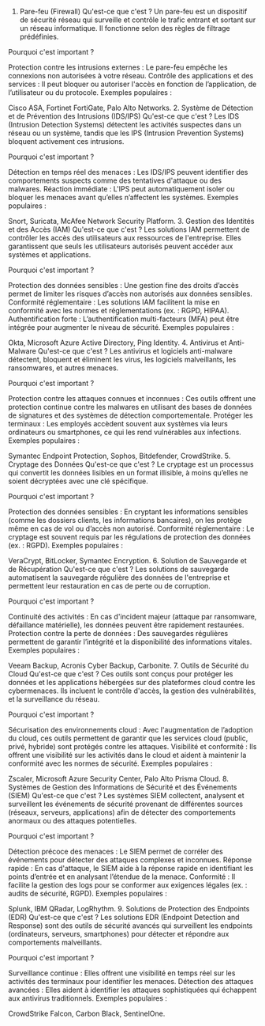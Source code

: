 1. Pare-feu (Firewall)
Qu'est-ce que c'est ?
Un pare-feu est un dispositif de sécurité réseau qui surveille et contrôle le trafic entrant et sortant sur un réseau informatique. Il fonctionne selon des règles de filtrage prédéfinies.

Pourquoi c'est important ?

Protection contre les intrusions externes : Le pare-feu empêche les connexions non autorisées à votre réseau.
Contrôle des applications et des services : Il peut bloquer ou autoriser l'accès en fonction de l’application, de l’utilisateur ou du protocole.
Exemples populaires :

Cisco ASA, Fortinet FortiGate, Palo Alto Networks.
2. Système de Détection et de Prévention des Intrusions (IDS/IPS)
Qu'est-ce que c'est ?
Les IDS (Intrusion Detection Systems) détectent les activités suspectes dans un réseau ou un système, tandis que les IPS (Intrusion Prevention Systems) bloquent activement ces intrusions.

Pourquoi c'est important ?

Détection en temps réel des menaces : Les IDS/IPS peuvent identifier des comportements suspects comme des tentatives d'attaque ou des malwares.
Réaction immédiate : L'IPS peut automatiquement isoler ou bloquer les menaces avant qu’elles n’affectent les systèmes.
Exemples populaires :

Snort, Suricata, McAfee Network Security Platform.
3. Gestion des Identités et des Accès (IAM)
Qu'est-ce que c'est ?
Les solutions IAM permettent de contrôler les accès des utilisateurs aux ressources de l'entreprise. Elles garantissent que seuls les utilisateurs autorisés peuvent accéder aux systèmes et applications.

Pourquoi c'est important ?

Protection des données sensibles : Une gestion fine des droits d’accès permet de limiter les risques d’accès non autorisés aux données sensibles.
Conformité réglementaire : Les solutions IAM facilitent la mise en conformité avec les normes et réglementations (ex. : RGPD, HIPAA).
Authentification forte : L’authentification multi-facteurs (MFA) peut être intégrée pour augmenter le niveau de sécurité.
Exemples populaires :

Okta, Microsoft Azure Active Directory, Ping Identity.
4. Antivirus et Anti-Malware
Qu'est-ce que c'est ?
Les antivirus et logiciels anti-malware détectent, bloquent et éliminent les virus, les logiciels malveillants, les ransomwares, et autres menaces.

Pourquoi c'est important ?

Protection contre les attaques connues et inconnues : Ces outils offrent une protection continue contre les malwares en utilisant des bases de données de signatures et des systèmes de détection comportementale.
Protéger les terminaux : Les employés accèdent souvent aux systèmes via leurs ordinateurs ou smartphones, ce qui les rend vulnérables aux infections.
Exemples populaires :

Symantec Endpoint Protection, Sophos, Bitdefender, CrowdStrike.
5. Cryptage des Données
Qu'est-ce que c'est ?
Le cryptage est un processus qui convertit les données lisibles en un format illisible, à moins qu’elles ne soient décryptées avec une clé spécifique.

Pourquoi c'est important ?

Protection des données sensibles : En cryptant les informations sensibles (comme les dossiers clients, les informations bancaires), on les protège même en cas de vol ou d’accès non autorisé.
Conformité réglementaire : Le cryptage est souvent requis par les régulations de protection des données (ex. : RGPD).
Exemples populaires :

VeraCrypt, BitLocker, Symantec Encryption.
6. Solution de Sauvegarde et de Récupération
Qu'est-ce que c'est ?
Les solutions de sauvegarde automatisent la sauvegarde régulière des données de l'entreprise et permettent leur restauration en cas de perte ou de corruption.

Pourquoi c'est important ?

Continuité des activités : En cas d'incident majeur (attaque par ransomware, défaillance matérielle), les données peuvent être rapidement restaurées.
Protection contre la perte de données : Des sauvegardes régulières permettent de garantir l’intégrité et la disponibilité des informations vitales.
Exemples populaires :

Veeam Backup, Acronis Cyber Backup, Carbonite.
7. Outils de Sécurité du Cloud
Qu'est-ce que c'est ?
Ces outils sont conçus pour protéger les données et les applications hébergées sur des plateformes cloud contre les cybermenaces. Ils incluent le contrôle d'accès, la gestion des vulnérabilités, et la surveillance du réseau.

Pourquoi c'est important ?

Sécurisation des environnements cloud : Avec l'augmentation de l’adoption du cloud, ces outils permettent de garantir que les services cloud (public, privé, hybride) sont protégés contre les attaques.
Visibilité et conformité : Ils offrent une visibilité sur les activités dans le cloud et aident à maintenir la conformité avec les normes de sécurité.
Exemples populaires :

Zscaler, Microsoft Azure Security Center, Palo Alto Prisma Cloud.
8. Systèmes de Gestion des Informations de Sécurité et des Événements (SIEM)
Qu'est-ce que c'est ?
Les systèmes SIEM collectent, analysent et surveillent les événements de sécurité provenant de différentes sources (réseaux, serveurs, applications) afin de détecter des comportements anormaux ou des attaques potentielles.

Pourquoi c'est important ?

Détection précoce des menaces : Le SIEM permet de corréler des événements pour détecter des attaques complexes et inconnues.
Réponse rapide : En cas d'attaque, le SIEM aide à la réponse rapide en identifiant les points d’entrée et en analysant l’étendue de la menace.
Conformité : Il facilite la gestion des logs pour se conformer aux exigences légales (ex. : audits de sécurité, RGPD).
Exemples populaires :

Splunk, IBM QRadar, LogRhythm.
9. Solutions de Protection des Endpoints (EDR)
Qu'est-ce que c'est ?
Les solutions EDR (Endpoint Detection and Response) sont des outils de sécurité avancés qui surveillent les endpoints (ordinateurs, serveurs, smartphones) pour détecter et répondre aux comportements malveillants.

Pourquoi c'est important ?

Surveillance continue : Elles offrent une visibilité en temps réel sur les activités des terminaux pour identifier les menaces.
Détection des attaques avancées : Elles aident à identifier les attaques sophistiquées qui échappent aux antivirus traditionnels.
Exemples populaires :

CrowdStrike Falcon, Carbon Black, SentinelOne.
